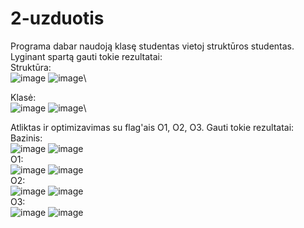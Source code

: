 # 2-uzduotis
Programa dabar naudoją klasę studentas vietoj struktūros studentas. Lyginant spartą gauti tokie rezultatai:\
Struktūra:\
![image](https://user-images.githubusercontent.com/114738526/210244167-a90ea113-78b7-448a-99cc-4b4cae2ac443.png)
![image](https://user-images.githubusercontent.com/114738526/210244186-e6398dd8-24ff-42aa-894a-fef5686b6790.png)\

Klasė:\
![image](https://user-images.githubusercontent.com/114738526/210244203-8ad70f86-41aa-436f-a694-af083c4d79e2.png)
![image](https://user-images.githubusercontent.com/114738526/210244214-dbeba3b0-8f3f-444e-ac1f-68b627811666.png)\

Atliktas ir optimizavimas su flag'ais O1, O2, O3. Gauti tokie rezultatai:\
Bazinis:\
![image](https://user-images.githubusercontent.com/114738526/210244580-a783f4e1-6076-4e8c-9957-f3fe25cf5a61.png)
![image](https://user-images.githubusercontent.com/114738526/210244594-a67123e4-0713-48f2-aba4-bb6b8c17eda4.png)\
O1:\
![image](https://user-images.githubusercontent.com/114738526/210244623-b517b4d5-bdc4-44d6-977e-b67480570048.png)
![image](https://user-images.githubusercontent.com/114738526/210244650-f669958f-652f-46b9-b99f-f91ccfab9ae6.png)\
O2:\
![image](https://user-images.githubusercontent.com/114738526/210244670-7e623c99-288a-4ced-a654-db68afc33960.png)
![image](https://user-images.githubusercontent.com/114738526/210244679-01471a3e-4ee4-4d09-b912-fb31571367df.png)\
O3:\
![image](https://user-images.githubusercontent.com/114738526/210244690-aecc07b1-8b53-46a7-83e6-66a41a4c6e14.png)
![image](https://user-images.githubusercontent.com/114738526/210244697-5c07402a-e379-4458-9d7c-b4190e374b65.png)
